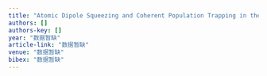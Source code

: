 ```yaml
---
title: "Atomic Dipole Squeezing and Coherent Population Trapping in the Nonlinear Jaynes-Cummings Model"
authors: []
authors-key: []
year: "数据暂缺"
article-link: "数据暂缺"
venue: "数据暂缺"
bibex: "数据暂缺"
---
```

